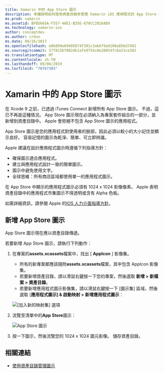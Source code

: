 ```yaml
---
title: Xamarin 中的 App Store 圖示
description: 本檔說明如何使用資產目錄來管理 Xamarin iOS 應用程式的 App Store 圖示。 先前，App Store 圖示是使用 iTunes Connect 來管理。
ms.prod: xamarin
ms.assetid: BFB5665A-F557-46E1-B35E-870CC2026AD9
ms.technology: xamarin-ios
author: conceptdev
ms.author: crdun
ms.date: 09/26/2017
ms.openlocfilehash: e0b899e69405874f381c3ab6f9a9200a856d7402
ms.sourcegitcommit: 57f815bf0024b1afe9754c0e28054fc0a53ce302
ms.translationtype: MT
ms.contentlocale: zh-TW
ms.lasthandoff: 09/06/2019
ms.locfileid: "70767303"
---
```

# <a name="app-store-icons-in-xamarinios"></a>Xamarin 中的 App Store 圖示

在 Xcode 9 之前，已透過 iTunes Connect 新增所有 App Store 圖示。 不過，這已不再是這種情況。 App Store 圖示現在必須納入為專案套件組合的一部分，並新增到資產目錄中。 Apple 會拒絕不包含 App Store 圖示的應用程式。

App Store 圖示是您的應用程式對使用者的臉部，因此必須以較小的大小記住並顯示良好。 容易記憶的圖示為乾淨、簡單、可立即辨識。

Apple 建議在設計應用程式圖示時遵循下列指導方針：

- 確保圖示適合應用程式。
- 建立與應用程式設計一致的簡單圖示。
- 圖示中避免使用文字。
- 全球思維：所有商店區域都使用單一的應用程式圖示。

在 App Store 中顯示的應用程式圖示必須有 1024 x 1024 影像像素。  Apple 表明資產目錄中的應用程式市集圖示不得透明或含有 Alpha 色板。

如需詳細資訊，請參閱 Apple 的[IOS 人力介面指導方針](https://developer.apple.com/ios/human-interface-guidelines/icons-and-images/image-size-and-resolution/)。

## <a name="adding-an-app-store-icon"></a>新增 App Store 圖示

App Store 圖示現在應以資產目錄傳遞。 

若要新增 App Store 圖示，請執行下列動作：

1. 在專案的**assets.xcassets**檔案中，找出 [ **AppIcon** ] 影像集。 
    - 所有的新專案都應該隨附**assets.xcassets**檔案，其中包含 AppIcon 影像集。
    - 若要新增資產目錄，請以滑鼠右鍵按一下您的專案，然後選取 **新增 > 新檔案 > 資產目錄**。
    - 若要新增應用程式圖示影像集，請以滑鼠右鍵按一下 [圖示集] 區域，然後選取 [**應用程式圖示] & 啟動映射 > 新增應用程式圖示**：

    ![[加入新的映射集] 選項](app-store-icon-images/image1.png)

2. 流覽至清單中的**App Store**圖示：

    ![App Store 圖示](app-store-icon-images/image2.png)

3. 按一下圖示，然後流覽您的 1024 x 1024 圖元影像。 儲存資產目錄。

## <a name="related-links"></a>相關連結

- [使用資產目錄管理圖示](~/ios/app-fundamentals/images-icons/app-icons.md#managing)
